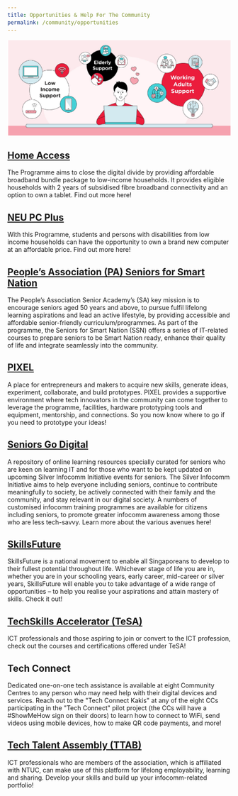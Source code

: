 ```yaml
---
title: Opportunities & Help For The Community
permalink: /community/opportunities
---
```

![Opportunities & help for the community](/images/Opportunities-WIP.png)

## [Home Access](https://www.imda.gov.sg/programme-listing/home-access)

The Programme aims to close the digital divide by providing affordable broadband bundle package to low-income households. It provides eligible households with 2 years of subsidised fibre broadband connectivity and an option to own a tablet. Find out more here!

## [NEU PC Plus](https://www.imda.gov.sg/neupc) 
With this Programme, students and persons with disabilities from low income households can have the opportunity to own a brand new computer at an affordable price. Find out more here! 

## [People’s Association (PA) Seniors for Smart Nation](https://www.pa.gov.sg/our-programmes/lifeskills-and-lifestyle/senior-academy#seniors)
The People’s Association Senior Academy’s (SA) key mission is to encourage seniors aged 50 years and above, to pursue fulfil lifelong learning aspirations and lead an active lifestyle, by providing accessible and affordable senior-friendly curriculum/programmes. As part of the programme, the Seniors for Smart Nation (SSN) offers a series of IT-related courses to prepare seniors to be Smart Nation ready, enhance their quality of life and integrate seamlessly into the community.

## [PIXEL](https://www.imda.gov.sg/impixel#2)
A place for entrepreneurs and makers to acquire new skills, generate ideas, experiment, collaborate, and build prototypes. PIXEL provides a supportive environment where tech innovators in the community can come together to leverage the programme, facilities, hardware prototyping tools and equipment, mentorship, and connections. So you now know where to go if you need to prototype your ideas!

## [Seniors Go Digital](https://www.imda.gov.sg/en/seniorsgodigital/learn)
A repository of online learning resources specially curated for seniors who are keen on learning IT and for those who want to be kept updated on upcoming Silver Infocomm Initiative events for seniors. The Silver Infocomm Initiative aims to help everyone including seniors, continue to contribute meaningfully to society, be actively connected with their family and the community, and stay relevant in our digital society. A numbers of customised infocomm training programmes are available for citizens including seniors, to promote greater infocomm awareness among those who are less tech-savvy. Learn more about the various avenues here!

## [SkillsFuture](http://www.skillsfuture.sg/)
SkillsFuture is a national movement to enable all Singaporeans to develop to their fullest potential throughout life. Whichever stage of life you are in, whether you are in your schooling years, early career, mid-career or silver years, SkillsFuture will enable you to take advantage of a wide range of opportunities – to help you realise your aspirations and attain mastery of skills. Check it out!

## [TechSkills Accelerator (TeSA)](http://www.skillsfuture.sg/tesa)
ICT professionals and those aspiring to join or convert to the ICT profession, check out the courses and certifications offered under TeSA!
 
## Tech Connect 
Dedicated one-on-one tech assistance is available at eight Community Centres to any person who may need help with their digital devices and services. Reach out to the "Tech Connect Kakis" at any of the eight CCs participating in the "Tech Connect" pilot project (the CCs will have a #ShowMeHow sign on their doors) to learn how to connect to WiFi, send videos using mobile devices, how to make QR code payments, and more!

## [Tech Talent Assembly (TTAB)](https://www.facebook.com/ntucttab/) 
ICT professionals who are members of the association, which is affiliated with NTUC, can make use of this platform for lifelong employability, learning and sharing. Develop your skills and build up your infocomm-related portfolio!